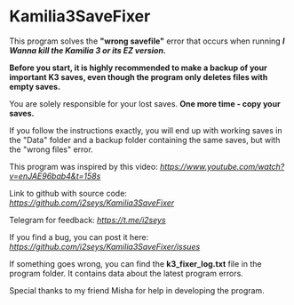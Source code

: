 # Kamilia3SaveFixer

This program solves the **"wrong savefile"** error that occurs when running ***I Wanna kill the Kamilia 3 or its EZ version.***

**Before you start, it is highly recommended to make a backup of your important K3 saves, even though the program only deletes files with empty saves.**

You are solely responsible for your lost saves. **One more time - copy your saves.**

If you follow the instructions exactly, you will end up with working saves in the "Data" folder and a backup folder containing the same saves, but with the "wrong files" error.

This program was inspired by this video: *https://www.youtube.com/watch?v=enJAE96bab4&t=158s*

Link to github with source code: *https://github.com/i2seys/Kamilia3SaveFixer*

Telegram for feedback: *https://t.me/i2seys*

If you find a bug, you can post it here: *https://github.com/i2seys/Kamilia3SaveFixer/issues*

If something goes wrong, you can find the **k3_fixer_log.txt** file in the program folder. It contains data about the latest program errors.

Special thanks to my friend Misha for help in developing the program.
